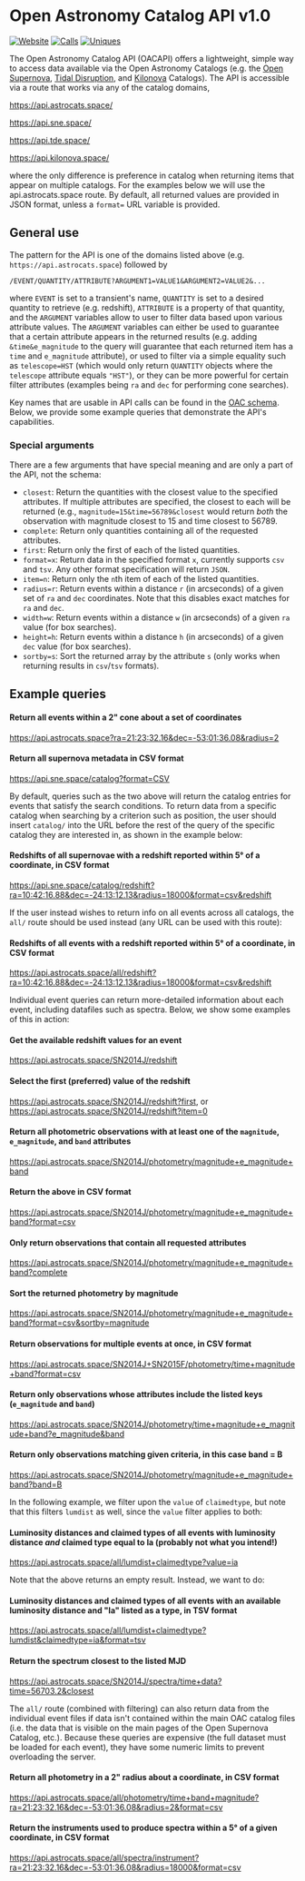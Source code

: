 # Open Astronomy Catalog API v1.0

[![Website](https://img.shields.io/website-up-down-green-red/https/api.astrocats.space.svg?label=status)](https://github.com/astrocatalogs/OACAPI)
[![Calls](https://img.shields.io/badge/dynamic/json.svg?label=successful%20queries%20in%20last%20week&colorB=ff69b4&prefix=&suffix=&query=$.count&uri=https%3A%2F%2Fastrocats.space%2Fapi-count.php)](https://github.com/astrocatalogs/OACAPI)
[![Uniques](https://img.shields.io/badge/dynamic/json.svg?label=unique%20users%20in%20last%20week&colorB=bc44ee&prefix=&suffix=&query=$.unique&uri=https%3A%2F%2Fastrocats.space%2Fapi-count.php)](https://github.com/astrocatalogs/OACAPI)

The Open Astronomy Catalog API (OACAPI) offers a lightweight, simple way to access data available via the Open Astronomy Catalogs (e.g. the <a href="https://sne.space">Open Supernova</a>, <a href="https://tde.space">Tidal Disruption</a>, and <a href="https://kilonova.space">Kilonova</a> Catalogs). The API is accessible via a route that works via any of the catalog domains,

https://api.astrocats.space/

https://api.sne.space/

https://api.tde.space/

https://api.kilonova.space/

where the only difference is preference in catalog when returning items that appear on multiple catalogs. For the examples below we will use the api.astrocats.space route. By default, all returned values are provided in JSON format, unless a `format=` URL variable is provided.

## General use

The pattern for the API is one of the domains listed above (e.g. `https://api.astrocats.space`) followed by

`/EVENT/QUANTITY/ATTRIBUTE?ARGUMENT1=VALUE1&ARGUMENT2=VALUE2&...`

where `EVENT` is set to a transient's name, `QUANTITY` is set to a desired quantity to retrieve (e.g. redshift), `ATTRIBUTE` is a property of that quantity, and the `ARGUMENT` variables allow to user to filter data based upon various attribute values. The `ARGUMENT` variables can either be used to guarantee that a certain attribute appears in the returned results (e.g. adding `&time&e_magnitude` to the query will guarantee that each returned item has a `time` and `e_magnitude` attribute), or used to filter via a simple equality such as `telescope=HST` (which would only return `QUANTITY` objects where the `telescope` attribute equals `"HST"`), or they can be more powerful for certain filter attributes (examples being `ra` and `dec` for performing cone searches).

Key names that are usable in API calls can be found in the [OAC schema](https://github.com/astrocatalogs/schema). Below, we provide some example queries that demonstrate the API's capabilities.

### Special arguments

There are a few arguments that have special meaning and are only a part of the API, not the schema:

* `closest`: Return the quantities with the closest value to the specified attributes. If multiple attributes are specified, the closest to each will be returned (e.g., `magnitude=15&time=56789&closest` would return *both* the observation with magnitude closest to 15 and time closest to 56789.
* `complete`: Return only quantities containing all of the requested attributes.
* `first`: Return only the first of each of the listed quantities.
* `format=x`: Return data in the specified format `x`, currently supports `csv` and `tsv`. Any other format specification will return `JSON`.
* `item=n`: Return only the `n`th item of each of the listed quantities.
* `radius=r`: Return events within a distance `r` (in arcseconds) of a given set of `ra` and `dec` coordinates. Note that this disables exact matches for `ra` and `dec`.
* `width=w`: Return events within a distance `w` (in arcseconds) of a given `ra` value (for box searches).
* `height=h`: Return events within a distance `h` (in arcseconds) of a given `dec` value (for box searches).
* `sortby=s`: Sort the returned array by the attribute `s` (only works when returning results in `csv`/`tsv` formats).

## Example queries

#### Return all events within a 2" cone about a set of coordinates

https://api.astrocats.space?ra=21:23:32.16&dec=-53:01:36.08&radius=2

#### Return all supernova metadata in CSV format

https://api.sne.space/catalog?format=CSV

By default, queries such as the two above will return the catalog entries for events that satisfy the search conditions. To return data from a specific catalog when searching by a criterion such as position, the user should insert `catalog/` into the URL before the rest of the query of the specific catalog they are interested in, as shown in the example below:

#### Redshifts of all supernovae with a redshift reported within 5° of a coordinate, in CSV format

https://api.sne.space/catalog/redshift?ra=10:42:16.88&dec=-24:13:12.13&radius=18000&format=csv&redshift

If the user instead wishes to return info on all events across all catalogs, the `all/` route should be used instead (any URL can be used with this route):

#### Redshifts of all events with a redshift reported within 5° of a coordinate, in CSV format

https://api.astrocats.space/all/redshift?ra=10:42:16.88&dec=-24:13:12.13&radius=18000&format=csv&redshift

Individual event queries can return more-detailed information about each event, including datafiles such as spectra. Below, we show some examples of this in action:

#### Get the available redshift values for an event

https://api.astrocats.space/SN2014J/redshift

#### Select the first (preferred) value of the redshift

https://api.astrocats.space/SN2014J/redshift?first, or
https://api.astrocats.space/SN2014J/redshift?item=0

#### Return all photometric observations with at least one of the `magnitude`, `e_magnitude`, and `band` attributes

https://api.astrocats.space/SN2014J/photometry/magnitude+e_magnitude+band

#### Return the above in CSV format

https://api.astrocats.space/SN2014J/photometry/magnitude+e_magnitude+band?format=csv

#### Only return observations that contain all requested attributes

https://api.astrocats.space/SN2014J/photometry/magnitude+e_magnitude+band?complete

#### Sort the returned photometry by magnitude

https://api.astrocats.space/SN2014J/photometry/magnitude+e_magnitude+band?format=csv&sortby=magnitude

#### Return observations for multiple events at once, in CSV format

https://api.astrocats.space/SN2014J+SN2015F/photometry/time+magnitude+band?format=csv

#### Return only observations whose attributes include the listed keys (`e_magnitude` and `band`)

https://api.astrocats.space/SN2014J/photometry/time+magnitude+e_magnitude+band?e_magnitude&band

#### Return only observations matching given criteria, in this case band = B

https://api.astrocats.space/SN2014J/photometry/magnitude+e_magnitude+band?band=B

In the following example, we filter upon the `value` of `claimedtype`, but note that this filters `lumdist` as well, since the `value` filter applies to both:

#### Luminosity distances and claimed types of all events with luminosity distance *and* claimed type equal to Ia (probably not what you intend!)

https://api.astrocats.space/all/lumdist+claimedtype?value=ia

Note that the above returns an empty result. Instead, we want to do:

#### Luminosity distances and claimed types of all events with an available luminosity distance and "Ia" listed as a type, in TSV format

https://api.astrocats.space/all/lumdist+claimedtype?lumdist&claimedtype=ia&format=tsv

#### Return the spectrum closest to the listed MJD

https://api.astrocats.space/SN2014J/spectra/time+data?time=56703.2&closest

The `all/` route (combined with filtering) can also return data from the individual event files if data isn't contained within the main OAC catalog files (i.e. the data that is visible on the main pages of the Open Supernova Catalog, etc.). Because these queries are expensive (the full dataset must be loaded for each event), they have some numeric limits to prevent overloading the server.

#### Return all photometry in a 2" radius about a coordinate, in CSV format

https://api.astrocats.space/all/photometry/time+band+magnitude?ra=21:23:32.16&dec=-53:01:36.08&radius=2&format=csv

#### Return the instruments used to produce spectra within a 5° of a given coordinate, in CSV format

https://api.astrocats.space/all/spectra/instrument?ra=21:23:32.16&dec=-53:01:36.08&radius=18000&format=csv
